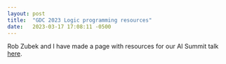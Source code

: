 ```yaml
---
layout: post
title:  "GDC 2023 Logic programming resources"
date:   2023-03-17 17:08:11 -0500
---
```

Rob Zubek and I have made a page with resources for our AI Summit talk [here](https://ianhorswill.github.io/game-resources).